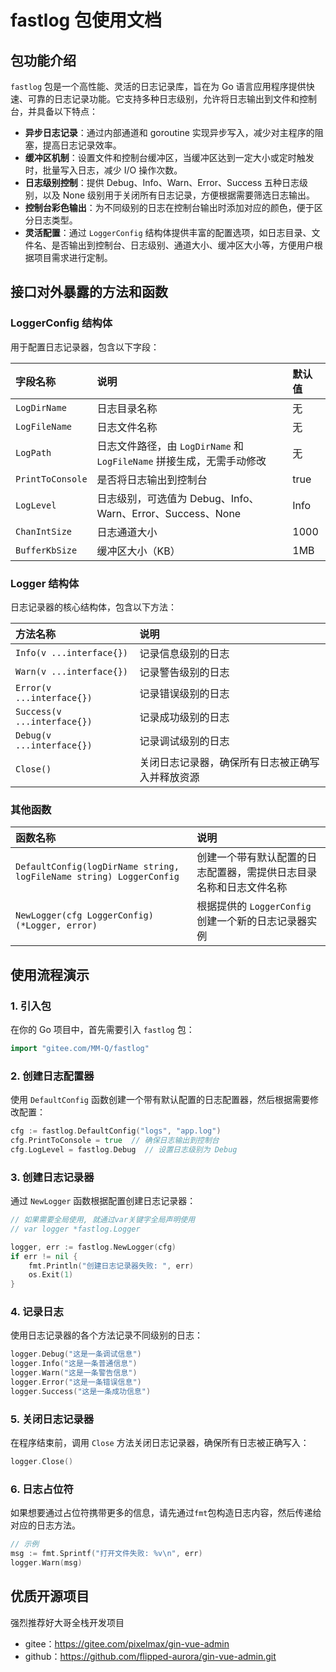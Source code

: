 # fastlog 包使用文档

## 包功能介绍

`fastlog` 包是一个高性能、灵活的日志记录库，旨在为 Go 语言应用程序提供快速、可靠的日志记录功能。它支持多种日志级别，允许将日志输出到文件和控制台，并具备以下特点：

- **异步日志记录**：通过内部通道和 goroutine 实现异步写入，减少对主程序的阻塞，提高日志记录效率。
- **缓冲区机制**：设置文件和控制台缓冲区，当缓冲区达到一定大小或定时触发时，批量写入日志，减少 I/O 操作次数。
- **日志级别控制**：提供 Debug、Info、Warn、Error、Success 五种日志级别，以及 None 级别用于关闭所有日志记录，方便根据需要筛选日志输出。
- **控制台彩色输出**：为不同级别的日志在控制台输出时添加对应的颜色，便于区分日志类型。
- **灵活配置**：通过 `LoggerConfig` 结构体提供丰富的配置选项，如日志目录、文件名、是否输出到控制台、日志级别、通道大小、缓冲区大小等，方便用户根据项目需求进行定制。

## 接口对外暴露的方法和函数

### LoggerConfig 结构体

用于配置日志记录器，包含以下字段：

| 字段名称           | 说明                                                                      | 默认值 |
| :----------------- | :------------------------------------------------------------------------ | :----- |
| `LogDirName`     | 日志目录名称                                                              | 无     |
| `LogFileName`    | 日志文件名称                                                              | 无     |
| `LogPath`        | 日志文件路径，由 `LogDirName` 和 `LogFileName` 拼接生成，无需手动修改 | 无     |
| `PrintToConsole` | 是否将日志输出到控制台                                                    | true   |
| `LogLevel`       | 日志级别，可选值为 Debug、Info、Warn、Error、Success、None                | Info   |
| `ChanIntSize`    | 日志通道大小                                                              | 1000   |
| `BufferKbSize`   | 缓冲区大小（KB）                                                          | 1MB    |

### Logger 结构体

日志记录器的核心结构体，包含以下方法：

| 方法名称                      | 说明                                             |
| :---------------------------- | :----------------------------------------------- |
| `Info(v ...interface{})`    | 记录信息级别的日志                               |
| `Warn(v ...interface{})`    | 记录警告级别的日志                               |
| `Error(v ...interface{})`   | 记录错误级别的日志                               |
| `Success(v ...interface{})` | 记录成功级别的日志                               |
| `Debug(v ...interface{})`   | 记录调试级别的日志                               |
| `Close()`                   | 关闭日志记录器，确保所有日志被正确写入并释放资源 |

### 其他函数

| 函数名称                                                              | 说明                                                               |
| :-------------------------------------------------------------------- | :----------------------------------------------------------------- |
| `DefaultConfig(logDirName string, logFileName string) LoggerConfig` | 创建一个带有默认配置的日志配置器，需提供日志目录名称和日志文件名称 |
| `NewLogger(cfg LoggerConfig) (*Logger, error)`                      | 根据提供的 `LoggerConfig` 创建一个新的日志记录器实例             |

## 使用流程演示

### 1. 引入包

在你的 Go 项目中，首先需要引入 `fastlog` 包：

```go
import "gitee.com/MM-Q/fastlog"
```

### 2. 创建日志配置器

使用 `DefaultConfig` 函数创建一个带有默认配置的日志配置器，然后根据需要修改配置：

```go
cfg := fastlog.DefaultConfig("logs", "app.log")
cfg.PrintToConsole = true  // 确保日志输出到控制台
cfg.LogLevel = fastlog.Debug  // 设置日志级别为 Debug
```

### 3. 创建日志记录器

通过 `NewLogger` 函数根据配置创建日志记录器：

```go
// 如果需要全局使用, 就通过var关键字全局声明使用
// var logger *fastlog.Logger

logger, err := fastlog.NewLogger(cfg)
if err != nil {
    fmt.Println("创建日志记录器失败: ", err)
    os.Exit(1)
}
```

### 4. 记录日志

使用日志记录器的各个方法记录不同级别的日志：

```go
logger.Debug("这是一条调试信息")
logger.Info("这是一条普通信息")
logger.Warn("这是一条警告信息")
logger.Error("这是一条错误信息")
logger.Success("这是一条成功信息")
```

### 5. 关闭日志记录器

在程序结束前，调用 `Close` 方法关闭日志记录器，确保所有日志被正确写入：

```go
logger.Close()
```

### 6. 日志占位符

如果想要通过占位符携带更多的信息，请先通过`fmt`包构造日志内容，然后传递给对应的日志方法。

```go
// 示例
msg := fmt.Sprintf("打开文件失败: %v\n", err)
logger.Warn(msg)
```

## 优质开源项目

强烈推荐好大哥全栈开发项目

- gitee：https://gitee.com/pixelmax/gin-vue-admin
- github：https://github.com/flipped-aurora/gin-vue-admin.git
